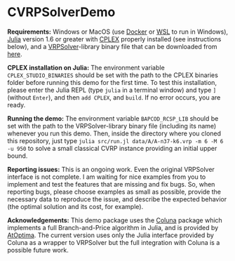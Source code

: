 # CVRPSolverDemo

**Requirements:** Windows or MacOS (use [Docker](https://www.docker.com) or [WSL](https://learn.microsoft.com/en-gb/windows/wsl/) to run in Windows), [Julia](https://julialang.org) version 1.6 or greater with [CPLEX](https://www.ibm.com/br-pt/products/ilog-cplex-optimization-studio) properly installed (see instructions below), and a [VRPSolver](https://vrpsolver.math.u-bordeaux.fr)-library binary file that can be downloaded from [here](https://drive.google.com/drive/folders/15hRXyZljTOQJVGqNQnhrEpgjGxcP41V5?usp=sharing).

**CPLEX installation on Julia:** The environment variable `CPLEX_STUDIO_BINARIES` should be set with the path to the CPLEX binaries folder before running this demo for the first time. To test this installation, please enter the Julia REPL (type `julia` in a terminal window) and type `]` (without `Enter`), and then `add CPLEX`, and `build`. If no error occurs, you are ready.

**Running the demo:** The environment variable `BAPCOD_RCSP_LIB` should be set with the path to the VRPSolver-library binary file (including its name) whenever you run this demo. Then, inside the directory where you cloned this repository, just type `julia src/run.jl data/A/A-n37-k6.vrp -m 6 -M 6 -u 950` to solve a small classical CVRP instance providing an initial upper bound.

**Reporting issues:** This is an ongoing work. Even the original VRPSolver interface is not complete. I am waiting for nice examples from you to implement and test the features that are missing and fix bugs. So, when reporting bugs, please choose examples as small as possible, provide the necessary data to reproduce the issue, and describe the expected behavior (the optimal solution and its cost, for example).

**Acknowledgements:** This demo package uses the [Coluna](https://github.com/atoptima/Coluna.jl) package which implements a full Branch-and-Price algorithm in Julia, and is provided by [AtOptima](https://atoptima.com). The current version uses only the Julia interface provided by Coluna as a wrapper to VRPSolver but the full integration with Coluna is a possible future work.
